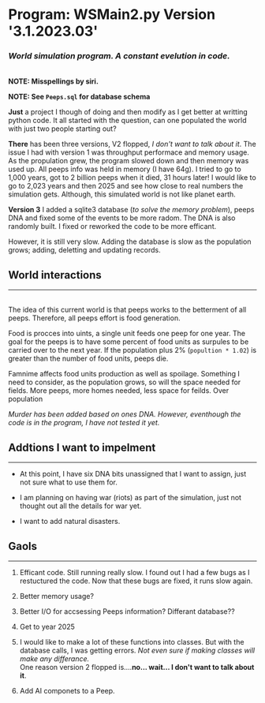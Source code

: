 # Program: WSMain2.py Version '3.1.2023.03'

### *World simulation program. A constant evelution in code.*
\
**NOTE: Misspellings by siri.**

**NOTE: See `Peeps.sql` for database schema**

**Just** a project I though of doing and then modify as I get better at
writting python code. It all started with the question, can one populated the world with just two people starting out?

**There** has been three versions, V2 flopped, *I don't want to talk about it*. The issue I had with version 1 was throughput performace and memory usage. As the propulation grew, the program slowed down and then memory was used up. All peeps info was held in memory (I have 64g). I tried to go to 1,000 years, got to 2 billion peeps when it died, 31 hours later! I would like to go to 2,023 years and then 2025 and see how close to real numbers the simulation gets. Although, this simulated world is not like planet earth.

**Version 3** I added a sqlite3 database (*to solve the memory problem*),
peeps DNA and fixed some of the events to be more radom. The DNA is also randomly built. I fixed or reworked the code to be more efficant. 

However, it is still very slow. Adding the database is slow as the population grows; adding, deletting and updating records.

## World interactions

---
\
The idea of this current world is that peeps works to the betterment of all peeps. Therefore, all peeps effort is food generation.

Food is procces into uints, a single unit feeds one peep for one year. The goal for the peeps is to have some percent of food units as surpules to be carried over to the next year. If the population plus 2% (`popultion * 1.02`) is greater than the number of food units, peeps die.

Famnime affects food units production as well as spoilage. Something I need to consider, as the population grows, so will the space needed for fields. More peeps, more homes needed, less space for feilds. Over population

*Murder has been added based on ones DNA. However, eventhough the code is in the program,
I have not tested it yet.*

## Addtions I want to impelment
---
- At this point, I have six DNA bits unassigned that I want to assign, just not sure what to use them for.

- I am planning on having war (riots) as part of the simulation, just not thought out all the details for war yet.

- I want to add natural disasters.

## Gaols
---

1) Efficant code. Still running really slow. I found out I had a few bugs as I restuctured the code. Now that these bugs are fixed, it runs slow again.

2) Better memory usage?

3) Better I/O for accsessing Peeps information? Differant database??

4) Get to year 2025

5) I would like to make a lot of
these functions into classes. But with the
database calls, I was getting errors. *Not even sure if making classes will make any differance.*\
One reason version 2 flopped is....**no... wait... I don't want to talk about it**.

6) Add AI componets to a Peep.
